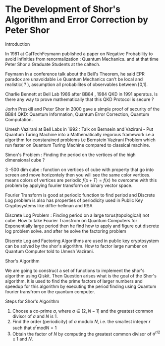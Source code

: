 # The Development of Shor's Algorithm and Error Correction by Peter Shor

Introduction

In 1981 at CalTechFeymann published a paper on Negative Probability to avoid infinities from renormalization : Quantum Mechanics. and at that time Peter Shor a Graduate Students at the caltech.

Feymann In a conference talk about the Bell's Theorem, he said EPR paradox are unavoidable i.e Quantum Mechanics can't be local and realistic( ? ), assumption all probabilites of observables between [0,1]. 

Charlie Bennett at Bell Lab 1986 after BB84 , 1984 QKD in 1991 aperatus. Is there any way to prove mathematically that this QKD Protocol is secure ?

Jorhn Preskill and Peter Shor in 2000 gave a simple proof of security of the BB84 QKD: Quantum Information, Quantum Error Correction, Quantum Computation.

Umesh Vazirani at Bell Labs in 1992 : Talk on Bernsein and Vazirani - Put Quantum Turing Machine into a Mathematically regorous framework i.e a algorithm for constarained problems i.e Bernstein Vazirani Problem which run faster on Quantum Turing Machine compared to classical machine.

Simon's Problem : Finding the period on the vertices of the high dimensional cube ?

3 -500 dim cube : function on vertices of cube with property that go into screen and move horizontely then you will see the same color vertices. means colors of vertices are periodic $f(x+T) = f(x)$ he overcome with this problem by applying fourier transform on binary vector space.

Fourier Transform is good at periodic function to find period and Discrete Log problem is also has properties of periodicity used in Public Key Cryptosystems like diffie-hellman and RSA

Discrete Log Problem : Finding period on a large torus(topological) not cube. How to take Fourier Transfrom on Quantum Computers for Exponentially large period then he find how to apply and figure out discrete log problem solve. and after he solve the factoring problem

Discrete Log and Factoring Algorithms are used in public key cryptosystem can be solved by the shor's algorithm. How to factor large number on Quantum Computer told to Umesh Vazirani.

Shor's Algorithm

We are going to construct a set of functions to implement the shor's algorithm using Qiskit. Then Question arises what is the goal of the Shor's algorithm. It is used to find the prime factors of larger numbers and speedup for this algorithm by executing the period finding using Quantum fourier transfrom on the quantum computer.

Steps for Shor's Algorithm

1. Choose a co-prime $a$, where $a\in [2,N-1]$ and the greatest common divisor of $a$ and $N$ is 1.
2. Find the order (periodicity) of $a$ modulo $N$, i.e. the smallest integer $r$ such that $a^r\text{mod} N=1$
3. Obtain the factor of $N$ by computing the greatest common divisor of $a^{r/2} \pm1$ and $N$.
